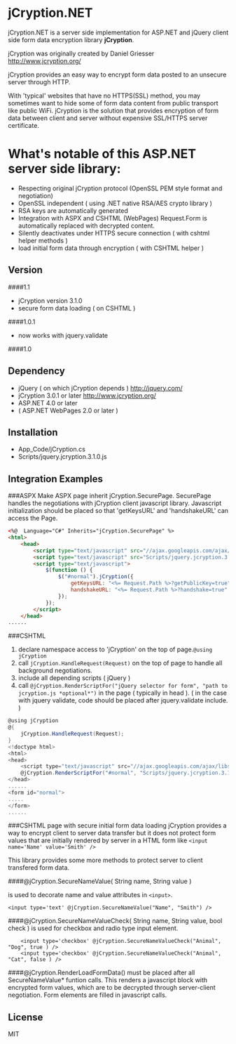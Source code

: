 jCryption.NET
=========

jCryption.NET is a server side implementation for ASP.NET and jQuery client side form data encryption library **jCryption**.

jCryption was originally created by Daniel Griesser http://www.jcryption.org/

jCryption provides an easy way to encrypt form data posted to an unsecure server through HTTP.

With 'typical' websites that have no HTTPS(SSL) method, you may sometimes want to hide some of form data content from public transport like public WiFi. jCryption is the solution that provides encryption of form data between client and server without expensive SSL/HTTPS server certificate.

What's notable of this ASP.NET server side library:
====

  - Respecting original jCryption protocol (OpenSSL PEM style format and negotiation)
  - OpenSSL independent ( using .NET native RSA/AES crypto library )
  - RSA keys are automatically generated
  - Integration with ASPX and CSHTML (WebPages) Request.Form is automatically replaced with decrypted content.
  - Silently deactivates under HTTPS secure connection ( with cshtml helper methods )
  - load initial form data through encryption ( with CSHTML helper )
   
  
Version
----
####1.1
 - jCryption version 3.1.0
 - secure form data loading ( on CSHTML )

####1.0.1
 - now works with jquery.validate

####1.0

Dependency
---
 - jQuery ( on which jCryption depends ) http://jquery.com/
 - jCryption 3.0.1 or later http://www.jcryption.org/
 - ASP.NET 4.0 or later
 - ( ASP.NET WebPages 2.0 or later )

Installation
---

 - App_Code/jCryption.cs
 - Scripts/jquery.jcryption.3.1.0.js
 

Integration Examples
---


###ASPX
Make ASPX page inherit jCryption.SecurePage. SecurePage handles the negotiations with jCryption client javascript library. Javascript initialization should be placed so that 'getKeysURL' and 'handshakeURL' can access the Page.

```aspx
<%@  Language="C#" Inherits="jCryption.SecurePage" %>
<html>
    <head>
        <script type="text/javascript" src="//ajax.googleapis.com/ajax/libs/jquery/2.0.3/jquery.min.js"></script>
		<script type="text/javascript" src="Scripts/jquery.jcryption.3.1.0.js"></script>
		<script type="text/javascript">
		    $(function () {
		        $("#normal").jCryption({
		            getKeysURL: "<%= Request.Path %>?getPublicKey=true",
		            handshakeURL: "<%= Request.Path %>?handshake=true"
		        });
		    });
		</script>
	</head>
......

```

###CSHTML
 1. declare namespace access to 'jCryption' on the top of page.```@using jCryption```
 2. call ```jCryption.HandleRequest(Request)``` on the top of page to handle all background negotiations.
 3. include all depending scripts ( jQuery )
 3. call ```@jCryption.RenderScriptFor("jQuery selector for form", "path to jcryption.js *optional*")``` in the page ( typically in head ). ( in the case with jquery validate, code should be placed after jquery.validate include. )

 


```cs
@using jCryption
@{
    jCryption.HandleRequest(Request);
}
<!doctype html>
<html>
<head>
    <script type="text/javascript" src="//ajax.googleapis.com/ajax/libs/jquery/2.0.3/jquery.min.js"></script>
    @jCryption.RenderScriptFor("#normal", "Scripts/jquery.jcryption.3.1.0.js")
</head>
......
<form id="normal">
.....
</form>
......

```

###CSHTML page with secure initial form data loading
jCryption provides a way to encrypt client to server data transfer but it does not protect form values that are initially rendered by server in a HTML form like ```<input name='Name' value='Smith' />```

This library provides some more methods to protect server to client transfered form data. 

####@jCryption.SecureNameValue( String name, String value )

is used to decorate name and value attributes in ```<input>```.

```<input type='text' @jCryption.SecureNameValue("Name", "Smith") />```

####@jCryption.SecureNameValueCheck( String name, String value, bool check )
is used for checkbox and radio type input element.

```
    <input type='checkbox' @jCryption.SecureNameValueCheck("Animal", "Dog", true ) />
    <input type='checkbox' @jCryption.SecureNameValueCheck("Animal", "Cat", false ) />
```

####@jCryption.RenderLoadFormData()
must be placed after all SecureNameValue* funtion calls.
This renders a javascript block with encrypted form values, which are to be decrypted through server-client negotiation. Form elements are filled in javascript calls.

License
----

MIT

[Jake Y.Yoshimura]: http://www.yo-ki.com/
